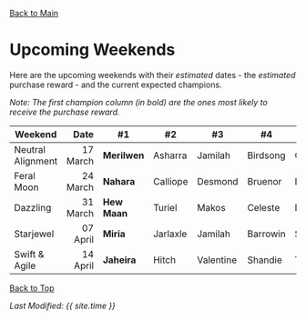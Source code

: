 [Back to Main](index.md)

# Upcoming Weekends

Here are the upcoming weekends with their *estimated* dates - the *estimated* purchase reward - and the current expected champions.

*Note: The first champion column (in bold) are the ones most likely to receive the purchase reward.*

| Weekend | Date | #1 | #2 | #3 | #4 | #5 | Reward |
|---|--:|---|---|---|---|---|---|
| Neutral Alignment | 17 March | **Merilwen** | Asharra | Jamilah | Birdsong | Omin | Golden Epic |
| Feral Moon | 24 March | **Nahara** | Calliope | Desmond | Bruenor | Birdsong | Golden Epic |
| Dazzling | 31 March | **Hew Maan** | Turiel | Makos | Celeste | DM | Golden Epic |
| Starjewel | 07 April | **Miria** | Jarlaxle | Jamilah | Barrowin | Spurt | Golden Epic |
| Swift & Agile | 14 April | **Jaheira** | Hitch | Valentine | Shandie | Tyril | Feats |

[Back to Top](#top)

*Last Modified: {{ site.time }}*